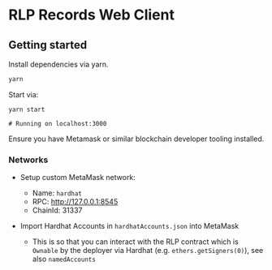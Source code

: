 # RLP Records Web Client
## Getting started
Install dependencies via yarn.

```bash
yarn
```

Start via:

```
yarn start

# Running on localhost:3000
```

Ensure you have Metamask or similar blockchain developer tooling installed.

### Networks
- Setup custom MetaMask network:
  - Name: `hardhat`
  - RPC: http://127.0.0.1:8545
  - ChainId: 31337

- Import Hardhat Accounts in `hardhatAccounts.json` into MetaMask
  - This is so that you can interact with the RLP contract which is `Ownable` by the deployer via Hardhat (e.g. `ethers.getSigners(0)`), see also `namedAccounts`


